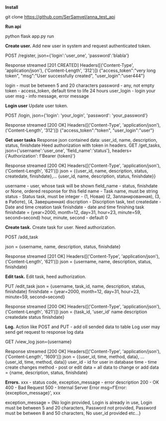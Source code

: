 **Install**

git clone https://github.com/SerSamyel/anna_test_api

**Run api**

python flask app.py run 

**Create user.**
Add new user in system and request authenticated token.

POST /register, json={'login':'user_one', 'password':'blabla'}

Response streamed [201 CREATED]
Headers([('Content-Type', 'application/json'), ('Content-Length', '312')])
{"access_token":"very long token", "msg":"User successfully created", "user_login":"user444"}

login - must be between 5 and 20 characters
password - any, not empty
token - access_token, default time to life 24 hours
user_login - login your user
msg - info message, error message

**Login user**
Update user token.

POST /login, json={'login': 'your_login', 'password': 'your_password'}

Response streamed [200 OK]
Headers([('Content-Type', 'application/json'), ('Content-Length', '312')])
{"access_token":"token", "user_login":"user"}


**Get user tasks**
Response json contained data: user_id, name, description, status, finishdate
Heed authorization with token in headers.
GET /get_tasks, json={'username':'user_one', 'field_name':'status'}, headers={'Authorization': f'Bearer {token}'}

Response streamed [200 OK]
Headers([('Content-Type', 'application/json'), ('Content-Length', '621')])
json = {{user_id, name, description, status, createdate, finishdate},... {user_id, name, description, status, finishdate}}

username - user, whose task will be shown
field_name - status, finishdate or None, ordered response for this field
name - Task name, must be string
status - Status task, must be integer - (1, Новая) (2, Запланированная), (3, в Работе), (4, Завершенная)
discription - Discription task, text
createdate - Date and time creation task
finishdate - date and time finishing task
    finishdate = {year=2000, month=12, day=31, hour=23, minute=59, second=second}
        hour, minute, second - default 0


**Create task.**
Create task for user. Need authorization.

POST /add_task 

json = {username, name, description, status, finishdate}

Response streamed [201 OK]
Headers([('Content-Type', 'application/json'), ('Content-Length', '621')])
json = {username, name, description, status, finishdate}


**Edit task.**
Edit task, heed authorization.

PUT /edit_task json = {username, task_id, name, description, status, finishdate}
    finishdate = {year=2000, month=12, day=31, hour=23, minute=59, second=second}

Response streamed [200 OK]
Headers([('Content-Type', 'application/json'), ('Content-Length', '621')])
json = {task_id, 'user_id' name description createdate status finishdate}


**Log.**
Action like POST and PUT - add oll sended data to table Log
user may send get request to response log data

GET /view_log json={username}

Response streamed [200 OK]
Headers([('Content-Type', 'application/json'), ('Content-Length', '1609')])
json = {{user_id, time, method, data}, ... {user_id, time, method, data}}
user_id - id for user in database
time - time create changes
method - post or edit
data = all data to change or add
    data = {name, description, status, finishdate}



**Errors.**
xxx - status code, exception_message - error description
200 - OK
400 - Bad Request
500 - Internal Server Error
msg=f'Error: {exception_message}', xxx

exception_message = {No login provided, Login is already in use,
                     Login must be between 5 and 20 characters,
                     Password not provided,
                     Password must be between 8 and 50 characters,
                     No user_id provided
                     etc...}
